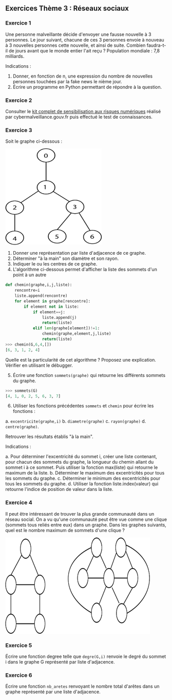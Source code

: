 ## Exercices Thème 3 : Réseaux sociaux

### Exercice 1

Une personne malveillante décide d'envoyer une fausse nouvelle à 3 personnes. Le jour suivant, chacune de ces 3 personnes envoie à nouveau à 3 nouvelles personnes cette nouvelle, et ainsi de suite. Combien faudra-t-il de jours avant que le monde entier l'ait reçu ?
Population mondiale : 7,8 milliards.

Indications :

1. Donner, en fonction de n, une expression du nombre de nouvelles personnes touchées par la fake news le nième jour.
2. Écrire un programme en Python permettant de répondre à la question.

### Exercice 2

Consulter le [kit complet de sensibilisation aux risques numériques](Assets/kit_complet_de_sensibilisation.pdf) réalisé par cybermalveillance.gouv.fr puis effectué le test de connaissances.

### Exercice 3

Soit le graphe ci-dessous :

<img src="Assets/graphe.png" width="300" height="300">

1. Donner une représentation par liste d'adjacence de ce graphe.
2. Déterminer "à la main" son diamètre et son rayon.
3. Indiquer le ou les centres de ce graphe.
4. L'algorithme ci-dessous permet d'afficher la liste des sommets d'un point à un autre

```Python
def chemin(graphe,i,j,liste):
    rencontre=i
    liste.append(rencontre)
    for element in graphe[rencontre]:
        if element not in liste:
            if element==j:
                liste.append(j)
                return(liste)
            elif len(graphe[element])!=1:
                chemin(graphe,element,j,liste)
                return(liste)
>>> chemin(G,6,4,[])
[6, 3, 1, 2, 4]
```
Quelle est la particularité de cet algorithme ? Proposez une explication.  
Vérifier en utilisant le débugger.  

5.   Écrire une fonction `sommets(graphe)` qui retourne les différents sommets du graphe.

```Python
>>> sommets(G)
[4, 1, 0, 2, 5, 6, 3, 7]
```

6. Utiliser les fonctions précédentes `sommets` et `chemin` pour écrire les fonctions :

a. `excentricite(graphe,i)`
b. `diametre(graphe)` 
c. `rayon(graphe)`
d. `centre(graphe)`.

Retrouver les résultats établis "à la main". 

Indications :

a. Pour déterminer l'excentricité du sommet i, créer une liste contenant, pour chacun des sommets du graphe, la longueur du chemin allant du sommet i à ce sommet. Puis utiliser la fonction max(liste) qui retourne le maximum de la liste.
b. Déterminer le maximum des excentricités pour tous les sommets du graphe.
c. Déterminer le minimum des excentricités pour tous les sommets du graphe.
d. Utiliser la fonction liste.index(valeur) qui retourne l'indice de position de valeur dans la liste.


### Exercice 4

Il peut être intéressant de trouver la plus grande communauté dans un réseau social. On a vu qu'une communauté peut être vue comme une clique (sommets tous reliés entre eux) dans un graphe. Dans les graphes suivants, quel est le nombre maximum de sommets d'une clique ?

<img src="Assets/cliques.png" width="450" height="300">

### Exercice 5

Écrire une fonction degree telle que `degre(G,i)` renvoie le degré du sommet i dans le graphe G représenté par liste d'adjacence.

### Exercice 6

Écrire une fonction `nb_aretes` renvoyant le nombre total d'arêtes dans un graphe représenté par une liste d'adjacence.


